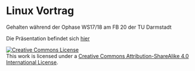 # Linux Vortrag

Gehalten während der Ophase WS17/18 am FB 20 der TU Darmstadt

Die Präsentation befindet sich [hier](https://miterion.github.io/linux-vortrag/)


<a rel="license" href="http://creativecommons.org/licenses/by-sa/4.0/"><img alt="Creative Commons License" style="border-width:0" src="https://mirrors.creativecommons.org/presskit/buttons/88x31/svg/by-sa.svg" /></a><br />This work is licensed under a <a rel="license" href="http://creativecommons.org/licenses/by-sa/4.0/">Creative Commons Attribution-ShareAlike 4.0 International License</a>.
